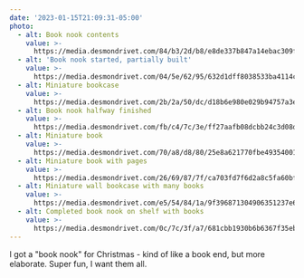 ```yaml
---
date: '2023-01-15T21:09:31-05:00'
photo:
  - alt: Book nook contents
    value: >-
      https://media.desmondrivet.com/84/b3/2d/b8/e8de337b847a14ebac309f113fe28f1a572692c05795ca41caf435b0.jpg
  - alt: 'Book nook started, partially built'
    value: >-
      https://media.desmondrivet.com/04/5e/62/95/632d1dff8038533ba4114c0dadce31784f1a2746323e7c1b7af84c86.jpg
  - alt: Miniature bookcase
    value: >-
      https://media.desmondrivet.com/2b/2a/50/dc/d18b6e980e029b94757a3e9ff500594d7ab218da940ab4f7885c5743.jpg
  - alt: Book nook halfway finished
    value: >-
      https://media.desmondrivet.com/fb/c4/7c/3e/ff27aafb08dcbb24c3d08dd82ee879acbb642a968acd85f853bbb96f.jpg
  - alt: Miniature book
    value: >-
      https://media.desmondrivet.com/70/a8/d8/80/25e8a621770fbe49354001c0a70e614afc9a21ecd75bb4b87e0f9c73.jpg
  - alt: Miniature book with pages
    value: >-
      https://media.desmondrivet.com/26/69/87/7f/ca703fd7f6d2a8c5fa60bf69d5d0dd82b657e97a6e1141d2018c01a4.jpg
  - alt: Miniature wall bookcase with many books
    value: >-
      https://media.desmondrivet.com/e5/54/84/1a/9f396871304906351237e67c2cd5dd20b4e543a0398729cdd0a33ef8.jpg
  - alt: Completed book nook on shelf with books
    value: >-
      https://media.desmondrivet.com/0c/7c/3f/a7/681cbb1930b6b6367f35ebeceeb61e16a1c620bfd73c62af76d75f67.jpg
---
```


I got a "book nook" for Christmas - kind of like a book end, but more elaborate.  Super fun, I want them all.
